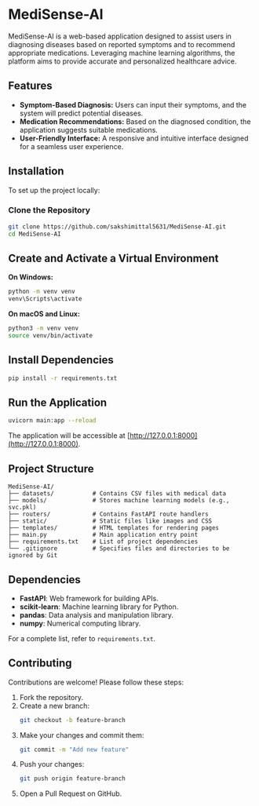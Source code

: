 # MediSense-AI

MediSense-AI is a web-based application designed to assist users in diagnosing diseases based on reported symptoms and to recommend appropriate medications. Leveraging machine learning algorithms, the platform aims to provide accurate and personalized healthcare advice.

## Features
- **Symptom-Based Diagnosis:** Users can input their symptoms, and the system will predict potential diseases.  
- **Medication Recommendations:** Based on the diagnosed condition, the application suggests suitable medications.  
- **User-Friendly Interface:** A responsive and intuitive interface designed for a seamless user experience.  

## Installation

To set up the project locally:  

### Clone the Repository
```sh
git clone https://github.com/sakshimittal5631/MediSense-AI.git
cd MediSense-AI
```

## Create and Activate a Virtual Environment

**On Windows:**
```sh
python -m venv venv
venv\Scripts\activate
```

**On macOS and Linux:**
```sh
python3 -m venv venv
source venv/bin/activate
```

## Install Dependencies
```sh
pip install -r requirements.txt
```

## Run the Application
```sh
uvicorn main:app --reload
```
The application will be accessible at [http://127.0.0.1:8000](http://127.0.0.1:8000).

## Project Structure
```
MediSense-AI/
├── datasets/           # Contains CSV files with medical data
├── models/             # Stores machine learning models (e.g., svc.pkl)
├── routers/            # Contains FastAPI route handlers
├── static/             # Static files like images and CSS
├── templates/          # HTML templates for rendering pages
├── main.py             # Main application entry point
├── requirements.txt    # List of project dependencies
└── .gitignore          # Specifies files and directories to be ignored by Git
```

## Dependencies
- **FastAPI**: Web framework for building APIs.
- **scikit-learn**: Machine learning library for Python.
- **pandas**: Data analysis and manipulation library.
- **numpy**: Numerical computing library.

For a complete list, refer to `requirements.txt`.

## Contributing
Contributions are welcome! Please follow these steps:

1. Fork the repository.
2. Create a new branch:
   ```sh
   git checkout -b feature-branch
   ```
3. Make your changes and commit them:
   ```sh
   git commit -m "Add new feature"
   ```
4. Push your changes:
   ```sh
   git push origin feature-branch
   ```
5. Open a Pull Request on GitHub.
